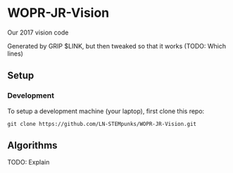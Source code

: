 # WOPR-JR-Vision

Our 2017 vision code

Generated by GRIP $LINK, but then tweaked so that it works (TODO: Which lines)


## Setup

### Development

To setup a development machine (your laptop), first clone this repo:

`git clone https://github.com/LN-STEMpunks/WOPR-JR-Vision.git`






## Algorithms

TODO: Explain



